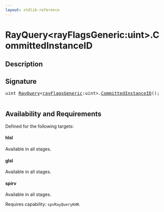 ```yaml
---
layout: stdlib-reference
---
```


# RayQuery\<rayFlagsGeneric:uint\>\.CommittedInstanceID

## Description





## Signature 

<pre>
<span class="code_keyword">uint</span> <a href="../types/rayquery-03/index" class="code_type">RayQuery</a>&lt;<a href="../types/rayquery-03/index#decl-rayFlagsGeneric" class="code_var">rayFlagsGeneric</a>:<span class="code_keyword">uint</span>&gt;.<a href="committedinstanceid-09hi">CommittedInstanceID</a>();

</pre>

## Availability and Requirements

Defined for the following targets:

#### hlsl
Available in all stages.

#### glsl
Available in all stages.

#### spirv
Available in all stages.

Requires capability: `spvRayQueryKHR`.



